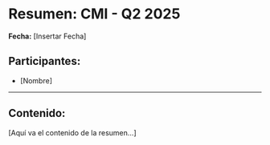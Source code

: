 # Resumen: CMI - Q2 2025

**Fecha:** [Insertar Fecha]

## Participantes:
* [Nombre]

---

## Contenido:

[Aquí va el contenido de la resumen...]